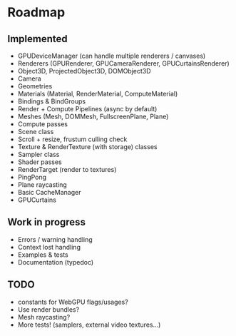 # Roadmap

## Implemented

- GPUDeviceManager (can handle multiple renderers / canvases)
- Renderers (GPURenderer, GPUCameraRenderer, GPUCurtainsRenderer)
- Object3D, ProjectedObject3D, DOMObject3D
- Camera
- Geometries
- Materials (Material, RenderMaterial, ComputeMaterial)
- Bindings & BindGroups
- Render + Compute Pipelines (async by default)
- Meshes (Mesh, DOMMesh, FullscreenPlane, Plane)
- Compute passes
- Scene class
- Scroll + resize, frustum culling check
- Texture & RenderTexture (with storage) classes
- Sampler class
- Shader passes
- RenderTarget (render to textures)
- PingPong
- Plane raycasting
- Basic CacheManager
- GPUCurtains

## Work in progress

- Errors / warning handling
- Context lost handling
- Examples & tests
- Documentation (typedoc)

## TODO

- constants for WebGPU flags/usages?
- Use render bundles?
- Mesh raycasting?
- More tests! (samplers, external video textures...)